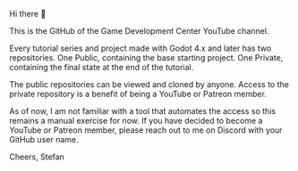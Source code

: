 Hi there 👋

This is the GitHub of the Game Development Center YouTube channel. 

Every tutorial series and project made with Godot 4.x and later has two repositories. One Public, containing the base starting project. One Private, containing the final state at the end of the tutorial. 

The public repositories can be viewed and cloned by anyone. Access to the private repository is a benefit of being a YouTube or Patreon member. 

As of now, I am not familiar with a tool that automates the access so this remains a manual exercise for now. If you have decided to become a YouTube or Patreon member, please reach out to me on Discord with your GitHub user name.

Cheers, Stefan
<!--

**Here are some ideas to get you started:**

🙋‍♀️ A short introduction - what is your organization all about?
🌈 Contribution guidelines - how can the community get involved?
👩‍💻 Useful resources - where can the community find your docs? Is there anything else the community should know?
🍿 Fun facts - what does your team eat for breakfast?
🧙 Remember, you can do mighty things with the power of [Markdown](https://docs.github.com/github/writing-on-github/getting-started-with-writing-and-formatting-on-github/basic-writing-and-formatting-syntax)
-->
